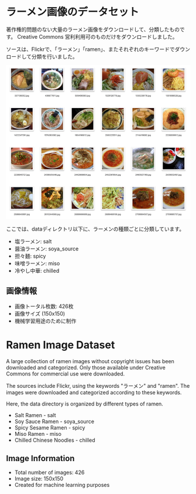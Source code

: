 # ラーメン画像のデータセット

著作権的問題のない大量のラーメン画像をダウンロードして、分類したものです。
Creative Commons 営利利用可のものだけをダウンロードしました。

ソースは、Flickrで、「ラーメン」「ramen」、またそれぞれのキーワードでダウンロードして分類を行いました。

![ラーメンの画像](ramen_images.png)

ここでは、dataディレクトリ以下に、ラーメンの種類ごとに分類しています。

- 塩ラーメン: salt
- 醤油ラーメン: soya_source
- 担々麺: spicy
- 味噌ラーメン: miso
- 冷やし中華: chilled

## 画像情報

- 画像トータル枚数: 426枚
- 画像サイズ (150x150)
- 機械学習用途のために制作

# Ramen Image Dataset

A large collection of ramen images without copyright issues has been downloaded and categorized. Only those available under Creative Commons for commercial use were downloaded.

The sources include Flickr, using the keywords "ラーメン" and "ramen". The images were downloaded and categorized according to these keywords.

Here, the data directory is organized by different types of ramen.

- Salt Ramen - salt
- Soy Sauce Ramen - soya_source
- Spicy Sesame Ramen - spicy
- Miso Ramen - miso
- Chilled Chinese Noodles - chilled

## Image Information

- Total number of images: 426
- Image size: 150x150
- Created for machine learning purposes

